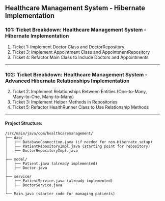 ## Healthcare Management System - Hibernate Implementation


###  101: Ticket Breakdown: Healthcare Management System - Hibernate Implementation
1. Ticket 1: Implement Doctor Class and DoctorRepository
2. Ticket 3: Implement Appointment Class and AppointmentRepository
3. Ticket 4: Refactor Main Class to Include Doctors and Appointments

------------------------------------------------------------------------

### 102: Ticket Breakdown: Healthcare Management System - Advanced Hibernate Relationships Implementation
2. Ticket 2: Implement Relationships Between Entities (One-to-Many, Many-to-One, Many-to-Many)
3. Ticket 3: Implement Helper Methods in Repositories
5. Ticket 5: Refactor HealthRunner Class to Use Relationship Methods

------------------------------------------------------------------------

#### **Project Structure:**

```
/src/main/java/com/healthcaremanagement/
├── dao/
│   ├── DatabaseConnection.java (if needed for non-Hibernate setup)
│   ├── PatientRepositoryImpl.java (starting point for repository)
│   ├── DoctorRepositoryImpl.java 
│
├── model/
│   ├── Patient.java (already implemented)
│   ├── Doctor.java 
│
├── service/
│   ├── PatientService.java (already implemented)
│   ├── DoctorService.java 
│
└── Main.java (starter code for managing patients)
```



